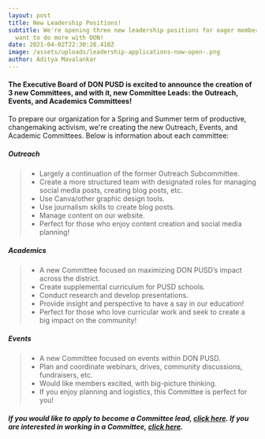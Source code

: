 ```yaml
---
layout: post
title: New Leadership Positions!
subtitle: We're opening three new leadership positions for eager members who
  want to do more with DON!
date: 2021-04-02T22:30:28.410Z
image: /assets/uploads/leadership-applications-now-open-.png
author: Aditya Mavalankar
---
```

#### The Executive Board of DON PUSD is excited to announce the creation of 3 new Committees, and with it, new Committee Leads: the Outreach, Events, and Academics Committees!

To prepare our organization for a Spring and Summer term of productive, changemaking activism, we're creating the new Outreach, Events, and Academic Committees. Below is information about each committee:

##### Outreach

> * Largely a continuation of the former Outreach Subcommittee.
> * Create a more structured team with designated roles for managing social media posts, creating blog posts, etc.
> * Use Canva/other graphic design tools.
> * Use journalism skills to create blog posts.
> * Manage content on our website.
> * Perfect for those who enjoy content creation and social media planning!

##### Academics

> * A new Committee focused on maximizing DON PUSD’s impact across the district.
> * Create supplemental curriculum for PUSD schools.
> * Conduct research and develop presentations.
> * Provide insight and perspective to have a say in our education!
> * Perfect for those who love curricular work and seek to create a big impact on the community!

##### Events

> * A new Committee focused on events within DON PUSD.
> * Plan and coordinate webinars, drives, community discussions, fundraisers, etc.
> * Would like members excited, with big-picture thinking. 
> * If you enjoy planning and logistics, this Committee is perfect for you!



#### *If you would like to apply to become a Committee lead, [click here](https://forms.gle/TtZsSjj19W9p3nbu9). If you are interested in working in a Committee, [click here](https://forms.gle/MGZDDQ97d6n4zghr6).*